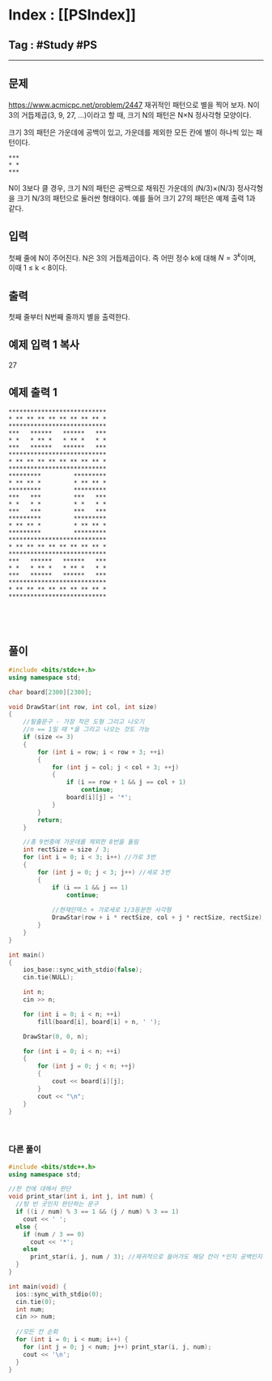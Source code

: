 # Index : [[PSIndex]]
## Tag : #Study #PS
---

## 문제
https://www.acmicpc.net/problem/2447
재귀적인 패턴으로 별을 찍어 보자. N이 3의 거듭제곱(3, 9, 27, ...)이라고 할 때, 크기 N의 패턴은 N×N 정사각형 모양이다.

크기 3의 패턴은 가운데에 공백이 있고, 가운데를 제외한 모든 칸에 별이 하나씩 있는 패턴이다.
```
***
* *
***
```
N이 3보다 클 경우, 크기 N의 패턴은 공백으로 채워진 가운데의 (N/3)×(N/3) 정사각형을 크기 N/3의 패턴으로 둘러싼 형태이다. 예를 들어 크기 27의 패턴은 예제 출력 1과 같다.

## 입력

첫째 줄에 N이 주어진다. N은 3의 거듭제곱이다. 즉 어떤 정수 k에 대해 $N=3^k$이며, 이때 1 ≤ k < 8이다.

## 출력

첫째 줄부터 N번째 줄까지 별을 출력한다.

## 예제 입력 1 복사

27

## 예제 출력 1
```
***************************
* ** ** ** ** ** ** ** ** *
***************************
***   ******   ******   ***
* *   * ** *   * ** *   * *
***   ******   ******   ***
***************************
* ** ** ** ** ** ** ** ** *
***************************
*********         *********
* ** ** *         * ** ** *
*********         *********
***   ***         ***   ***
* *   * *         * *   * *
***   ***         ***   ***
*********         *********
* ** ** *         * ** ** *
*********         *********
***************************
* ** ** ** ** ** ** ** ** *
***************************
***   ******   ******   ***
* *   * ** *   * ** *   * *
***   ******   ******   ***
***************************
* ** ** ** ** ** ** ** ** *
***************************
```
   
---
## 풀이
```cpp
#include <bits/stdc++.h>
using namespace std;

char board[2300][2300];

void DrawStar(int row, int col, int size)
{
	//탈출문구 - 가장 작은 도형 그리고 나오기
	//n == 1일 때 *을 그리고 나오는 것도 가능
	if (size <= 3)
	{
		for (int i = row; i < row + 3; ++i)
		{
			for (int j = col; j < col + 3; ++j)
			{
				if (i == row + 1 && j == col + 1)
					continue;
				board[i][j] = '*';
			}
		}
		return;
	}

	//총 9번중에 가운데를 제외한 8번을 돌림
	int rectSize = size / 3;
	for (int i = 0; i < 3; i++)	//가로 3번
	{
		for (int j = 0; j < 3; j++)	//세로 3번
		{
			if (i == 1 && j == 1)
				continue;
			
			//현재인덱스 + 가로세로 1/3등분한 사각형
			DrawStar(row + i * rectSize, col + j * rectSize, rectSize);
		}
	}
}

int main()
{
    ios_base::sync_with_stdio(false);
	cin.tie(NULL);

	int n;
	cin >> n;

	for (int i = 0; i < n; ++i)
		fill(board[i], board[i] + n, ' ');

	DrawStar(0, 0, n);

	for (int i = 0; i < n; ++i)
	{
		for (int j = 0; j < n; ++j)
		{
			cout << board[i][j];
		}
		cout << "\n";
	}
}
```
   
### 다른 풀이
```cpp
#include <bits/stdc++.h>
using namespace std;

//한 칸에 대해서 판단
void print_star(int i, int j, int num) {
  //텅 빈 곳인지 판단하는 문구
  if ((i / num) % 3 == 1 && (j / num) % 3 == 1)
    cout << ' ';
  else {
    if (num / 3 == 0)
      cout << '*';
    else
      print_star(i, j, num / 3); //재귀적으로 들어가도 해당 칸이 *인지 공백인지 판단 후 찍고 나옴
  }
}

int main(void) {
  ios::sync_with_stdio(0);
  cin.tie(0);
  int num;
  cin >> num;
  
  //모든 칸 순회
  for (int i = 0; i < num; i++) {
    for (int j = 0; j < num; j++) print_star(i, j, num);
    cout << '\n';
  }
}
```